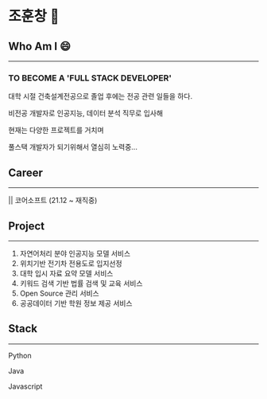 # 조훈창 👋

## Who Am I 😄
---
### TO BECOME A <strong>'FULL STACK DEVELOPER'</strong>



대학 시절 건축설계전공으로 졸업 후에는 전공 관련 일들을 하다.

비전공 개발자로 인공지능, 데이터 분석 직무로 입사해 

현재는 다양한 프로젝트를 거치며 

풀스택 개발자가 되기위해서 열심히 노력중...


## Career
---
|| 코어소프트 (21.12 ~ 재직중)


## Project
---
1. 자연어처리 분야 인공지능 모델 서비스 
2. 위치기반 전기차 전용도로 입지선정 
3. 대학 입시 자료 요약 모델 서비스
4. 키워드 검색 기반 법률 검색 및 교육 서비스
5. Open Source 관리 서비스
6. 공공데이터 기반 학원 정보 제공 서비스

## Stack
---
Python

Java

Javascript






<!--
**hiio420official/hiio420official** is a ✨ _special_ ✨ repository because its `README.md` (this file) appears on your GitHub profile.

Here are some ideas to get you started:

- 🔭 I’m currently working on ...
- 🌱 I’m currently learning ...
- 👯 I’m looking to collaborate on ...
- 🤔 I’m looking for help with ...
- 💬 Ask me about ...
- 📫 How to reach me: ...
- 😄 Pronouns: ...
- ⚡ Fun fact: ...
-->
